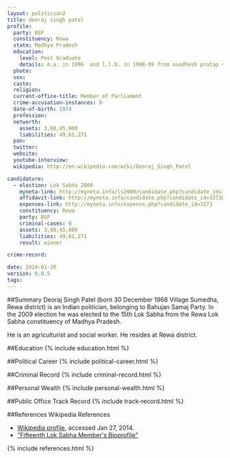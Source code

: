 ```yaml
---
layout: politician2
title: deoraj singh patel
profile: 
  party: BSP
  constituency: Rewa
  state: Madhya Pradesh
  education: 
    level: Post Graduate
    details: m.a. in 1996  and l.l.b. in 1998-99 from avadhesh pratap singh university rewa
  photo: 
  sex: 
  caste: 
  religion: 
  current-office-title: Member of Parliament
  crime-accusation-instances: 0
  date-of-birth: 1974
  profession: 
  networth: 
    assets: 3,08,45,000
    liabilities: 49,61,271
  pan: 
  twitter: 
  website: 
  youtube-interview: 
  wikipedia: http://en.wikipedia.com/wiki/Deoraj_Singh_Patel

candidature: 
  - election: Lok Sabha 2009
    myneta-link: http://myneta.info/ls2009/candidate.php?candidate_id=3273
    affidavit-link: http://myneta.info/candidate.php?candidate_id=3273&scan=original
    expenses-link: http://myneta.info/expense.php?candidate_id=3273
    constituency: Rewa 
    party: BSP
    criminal-cases: 0
    assets: 3,08,45,000
    liabilities: 49,61,271
    result: winner 

crime-record: 

date: 2014-01-28
version: 0.0.5
tags: 
---
```

##Summary
Deoraj Singh Patel (born 30 December 1968 Village Sumedha, Rewa district) is an Indian politician, belonging to Bahujan Samaj Party. In the 2009 election he was elected to the 15th Lok Sabha from the Rewa Lok Sabha constituency of Madhya Pradesh.

He is an agriculturist and social worker. He resides at Rewa district.


##Education
{% include education.html %}


##Political Career
{% include political-career.html %}


##Criminal Record
{% include criminal-record.html %}


##Personal Wealth
{% include personal-wealth.html %}


##Public Office Track Record
{% include track-record.html %}


##References
Wikipedia References
- [Wikipedia profile]({{page.profile.wikipedia}}), accessed Jan 27, 2014.
- ["Fifteenth Lok Sabha Member's Bioprofile"][wiki1]

[wiki1]: http://164.100.47.132/LssNew/Members/Biography.aspx?mpsno=4511


{% include references.html %}